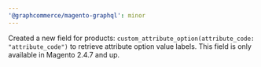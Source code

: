 ```yaml
---
'@graphcommerce/magento-graphql': minor
---
```


Created a new field for products: `custom_attribute_option(attribute_code: "attribute_code")` to retrieve attribute option value labels. This field is only available in Magento 2.4.7 and up.
